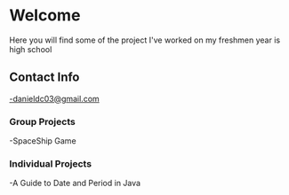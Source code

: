 # Welcome
Here you will find some of the project I've worked on my freshmen year is high school
## Contact Info
-danieldc03@gmail.com
### Group Projects
-SpaceShip Game
### Individual Projects
-A Guide to Date and Period in Java
